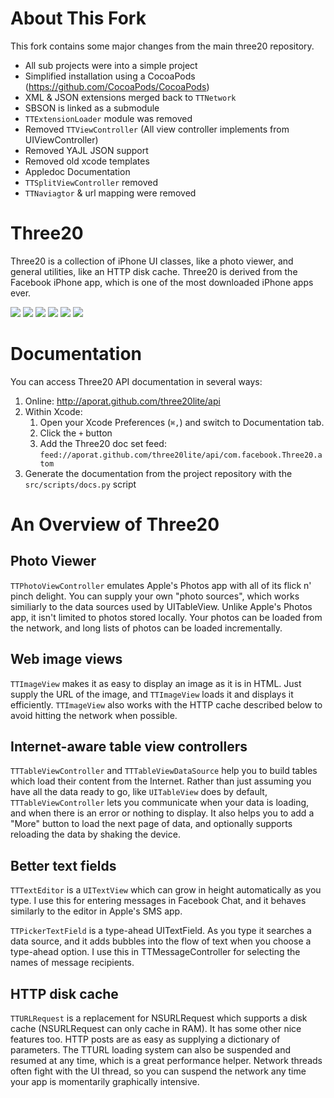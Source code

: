 About This Fork
=======

This fork contains some major changes from the main three20 repository. 

- All sub projects were into a simple project
- Simplified installation using a CocoaPods (https://github.com/CocoaPods/CocoaPods)
- XML & JSON extensions merged back to `TTNetwork`
- SBSON is linked as a submodule
- `TTExtensionLoader` module was removed
- Removed `TTViewController` (All view controller implements from UIViewController)
- Removed YAJL JSON support
- Removed old xcode templates
- Appledoc Documentation
- `TTSplitViewController` removed
- `TTNaviagtor` & url mapping were removed


Three20
=======

Three20 is a collection of iPhone UI classes, like a photo viewer, and general
utilities, like an HTTP disk cache.  Three20 is derived from the
Facebook iPhone app, which is one of the most downloaded iPhone apps ever.

[![](http://farm4.static.flickr.com/3447/3378092101_40a62a04b2_m.jpg)](http://farm4.static.flickr.com/3447/3378092101_b064d8e339_o.jpg)
[![](http://farm4.static.flickr.com/3432/3378117315_846547cfba_m.jpg)](http://farm4.static.flickr.com/3432/3378117315_3bf905bdb6_o.jpg) 
[![](http://farm4.static.flickr.com/3462/3378171111_ec1208541d_m.jpg)](http://farm4.static.flickr.com/3462/3378171111_666173111d_o.jpg)
[![](http://farm4.static.flickr.com/3646/3378998444_d0534d337f_m.jpg)](http://farm4.static.flickr.com/3646/3378998444_8d3b1eeef8_o.jpg)
[![](http://farm4.static.flickr.com/3552/3378940896_7b23cca98e_m.jpg)](http://farm4.static.flickr.com/3552/3378940896_8ccb5ea1c8_o.jpg)
[![](http://farm4.static.flickr.com/3382/3425636810_483f1b65a6_m.jpg)](http://farm4.static.flickr.com/3382/3425636810_b0a578bb22_o.jpg)


Documentation
==============================

You can access Three20 API documentation in several ways:

1. Online: http://aporat.github.com/three20lite/api
1. Within Xcode: 
    1. Open your Xcode Preferences (`⌘,`) and switch to Documentation tab. 
    1. Click the `+` button
    1. Add the Three20 doc set feed: `feed://aporat.github.com/three20lite/api/com.facebook.Three20.atom`
1. Generate the documentation from the project repository with the `src/scripts/docs.py` script

An Overview of Three20
======================
                  
Photo Viewer
------------

`TTPhotoViewController` emulates Apple's Photos app with all of its flick n' pinch delight.
You can supply your own "photo sources", which works similiarly to the data sources used by
UITableView.  Unlike Apple's Photos app, it isn't limited to photos stored locally.  Your
photos can be loaded from the network, and long lists of photos can be loaded incrementally.


Web image views
-----------------------

`TTImageView` makes it as easy to display an image as it is in HTML.  Just supply the URL
of the image, and `TTImageView` loads it and displays it efficiently.  `TTImageView` also works
with the HTTP cache described below to avoid hitting the network when possible.

Internet-aware table view controllers
---------------------------------------

`TTTableViewController` and `TTTableViewDataSource` help you to build tables which load
their content from the Internet.  Rather than just assuming you have all the data ready to go,
like `UITableView` does by default, `TTTableViewController` lets you communicate when your data is
loading, and when there is an error or nothing to display.  It also helps you to add a "More"
button to load the next page of data, and optionally supports reloading the data by shaking the
device.

Better text fields
------------------

`TTTextEditor` is a `UITextView` which can grow in height automatically as you type.  I use
this for entering messages in Facebook Chat, and it behaves similarly to the editor in Apple's
SMS app.

`TTPickerTextField` is a type-ahead UITextField.  As you type it searches a data source, and
it adds bubbles into the flow of text when you choose a type-ahead option.  I use this in
TTMessageController for selecting the names of message recipients.

HTTP disk cache
--------------

`TTURLRequest` is a replacement for NSURLRequest which supports a disk cache (NSURLRequest
can only cache in RAM).  It has some other nice features too.  HTTP posts are as easy as
supplying a dictionary of parameters.  The TTURL loading system can also be suspended and
resumed at any time, which is a great performance helper.  Network threads often fight with
the UI thread, so you can suspend the network any time your app is momentarily graphically
intensive.
